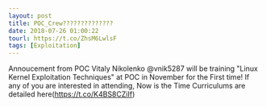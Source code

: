 ```yaml
---
layout: post
title: POC_Crew??????????????
date: 2018-07-26 01:00:22
tourl: https://t.co/ZhsM6LwlsF
tags: [Exploitation]
---
```

Annoucement from POC
Vitaly Nikolenko @vnik5287 will be training "Linux Kernel Exploitation Techniques" at POC in November for the First time! 
If any of you are interested in attending, Now is the Time
Curriculums are detailed here(https://t.co/K4BS8CZiIf)